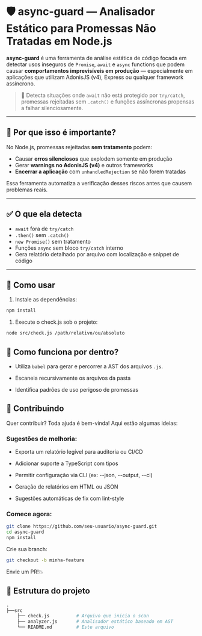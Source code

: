 # 🛡️ async-guard — Analisador Estático para Promessas Não Tratadas em Node.js

**async-guard** é uma ferramenta de análise estática de código focada em detectar usos inseguros de `Promise`, `await` e `async` functions que podem causar **comportamentos imprevisíveis em produção** — especialmente em aplicações que utilizam AdonisJS (v4), Express ou qualquer framework assíncrono.

> 🚨 Detecta situações onde `await` não está protegido por `try/catch`, promessas rejeitadas sem `.catch()` e funções assíncronas propensas a falhar silenciosamente.

---

## 🧠 Por que isso é importante?

No Node.js, promessas rejeitadas **sem tratamento** podem:

-   Causar **erros silenciosos** que explodem somente em produção
-   Gerar **warnings no AdonisJS (v4)** e outros frameworks
-   **Encerrar a aplicação** com `unhandledRejection` se não forem tratadas

Essa ferramenta automatiza a verificação desses riscos antes que causem problemas reais.

---

## ✅ O que ela detecta

-   `await` fora de `try/catch`
-   `.then()` sem `.catch()`
-   `new Promise()` sem tratamento
-   Funções `async` sem bloco `try/catch` interno
-   Gera relatório detalhado por arquivo com localização e snippet de código

---

## 🚀 Como usar

1. Instale as dependências:

```bash
npm install
```

1. Execute o check.js sob o projeto:

```bash
node src/check.js /path/relativo/ou/absoluto
```

## 🧪 Como funciona por dentro?

-   Utiliza `babel` para gerar e percorrer a AST dos arquivos `.js`.

-   Escaneia recursivamente os arquivos da pasta

-   Identifica padrões de uso perigoso de promessas

## 🤝 Contribuindo

Quer contribuir? Toda ajuda é bem-vinda! Aqui estão algumas ideias:

### Sugestões de melhoria:

-   Exporta um relatório legível para auditoria ou CI/CD

-   Adicionar suporte a TypeScript com tipos

-   Permitir configuração via CLI (ex: --json, --output, --ci)

-   Geração de relatórios em HTML ou JSON

-   Sugestões automáticas de fix com lint-style

### Comece agora:

```bash
git clone https://github.com/seu-usuario/async-guard.git
cd async-guard
npm install
```

Crie sua branch:

```bash
git checkout -b minha-feature
```

Envie um PR!💥

## 🧩 Estrutura do projeto

```graphql
.
├──src
    ├── check.js          # Arquivo que inicia o scan
    ├── analyzer.js       # Analisador estático baseado em AST
    └── README.md         # Este arquivo
```
